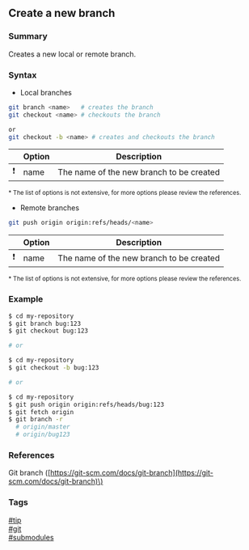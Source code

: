 ## Create a new branch

### Summary
Creates a new local or remote branch.  

### Syntax
- Local branches
```bash
git branch <name>   # creates the branch
git checkout <name> # checkouts the branch

or
git checkout -b <name> # creates and checkouts the branch 
```
    
|               | Option | Description                              |
| :-----------: | ------ | ---------------------------------------- |
| :exclamation: | name   | The name of the new branch to be created |  

<sub>* The list of options is not extensive, for more options please review the references.</sub>
   
- Remote branches
```bash
git push origin origin:refs/heads/<name>
```
    
|               | Option | Description                              |
| :-----------: | ------ | ---------------------------------------- |
| :exclamation: | name   | The name of the new branch to be created |
    
<sub>* The list of options is not extensive, for more options please review the references.</sub>
  
### Example
```bash
$ cd my-repository
$ git branch bug:123
$ git checkout bug:123

# or

$ cd my-repository
$ git checkout -b bug:123

# or

$ cd my-repository
$ git push origin origin:refs/heads/bug:123
$ git fetch origin
$ git branch -r
  # origin/master
  # origin/bug123

```

### References
Git branch \([https://git-scm.com/docs/git-branch](https://git-scm.com/docs/git-branch)\)

### Tags
[#tip](../../tips.md)  
[#git](../git.md)  
[#submodules](submodules.md)  
